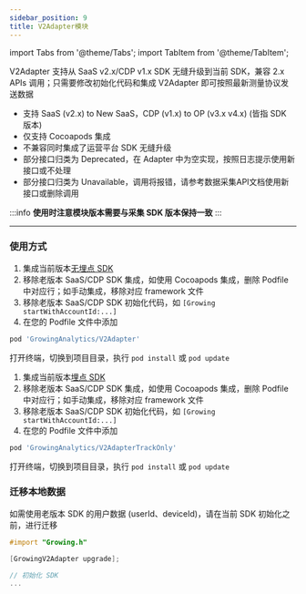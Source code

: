 ```yaml
---
sidebar_position: 9
title: V2Adapter模块
---
```

import Tabs from '@theme/Tabs';
import TabItem from '@theme/TabItem';

V2Adapter 支持从 SaaS v2.x/CDP v1.x SDK 无缝升级到当前 SDK，兼容 2.x APIs 调用；只需要修改初始化代码和集成 V2Adapter 即可按照最新测量协议发送数据

- 支持 SaaS (v2.x) to New SaaS，CDP (v1.x) to OP (v3.x v4.x) (皆指 SDK 版本)
- 仅支持 Cocoapods 集成
- 不兼容同时集成了运营平台 SDK 无缝升级
- 部分接口归类为 Deprecated，在 Adapter 中为空实现，按照日志提示使用新接口或不处理
- 部分接口归类为 Unavailable，调用将报错，请参考数据采集API文档使用新接口或删除调用

:::info
**使用时注意模块版本需要与采集 SDK 版本保持一致**
:::

--------

### 使用方式

<Tabs>
  <TabItem value="cocoapods" label="无埋点集成" default>

1. 集成当前版本[无埋点 SDK](/docs/ios/Introduce#添加无埋点-sdk-到您的应用)
2. 移除老版本 SaaS/CDP SDK 集成，如使用 Cocoapods 集成，删除 Podfile 中对应行；如手动集成，移除对应 framework 文件
3. 移除老版本 SaaS/CDP SDK 初始化代码，如 `[Growing startWithAccountId:...]`
4. 在您的 Podfile 文件中添加

```ruby
pod 'GrowingAnalytics/V2Adapter'
```

打开终端，切换到项目目录，执行 `pod install` 或 `pod update`

  </TabItem>
  <TabItem value="swiftPM" label="埋点集成">

1. 集成当前版本[埋点 SDK](/docs/ios/Introduce#添加埋点-sdk-到您的应用)
2. 移除老版本 SaaS/CDP SDK 集成，如使用 Cocoapods 集成，删除 Podfile 中对应行；如手动集成，移除对应 framework 文件
3. 移除老版本 SaaS/CDP SDK 初始化代码，如 `[Growing startWithAccountId:...]`
4. 在您的 Podfile 文件中添加

```ruby
pod 'GrowingAnalytics/V2AdapterTrackOnly'
```

打开终端，切换到项目目录，执行 `pod install` 或 `pod update`

  </TabItem>
</Tabs>

### 迁移本地数据

如需使用老版本 SDK 的用户数据 (userId、deviceId)，请在当前 SDK 初始化之前，进行迁移

```objectivec
#import "Growing.h"

[GrowingV2Adapter upgrade];

// 初始化 SDK
...
```